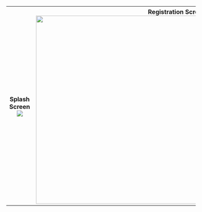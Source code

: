 <table cellspacing="0" cellpadding="0">
  <tr>
    <th>Splash Screen <br>
    <img src="https://user-images.githubusercontent.com/62836567/159018031-7f10991d-6836-4409-a953-49423ebb4476.jpg" />
    </th>
    <th>
      Registration Screen
      <img src="https://user-images.githubusercontent.com/62836567/159018136-82b62763-3e26-4e78-8cdb-20dc30bdfe20.jpg" width="750"  height="500"/>
    </th>
     <th>
       Sign In Screen
        <img src="https://user-images.githubusercontent.com/62836567/159018217-460d5916-bb06-437f-868c-ee343a5d9f35.jpg" />
    </th>
     <th>
       Success Screen
        <img src="https://user-images.githubusercontent.com/62836567/159018285-1e6a616f-8000-4e8f-9ede-5e17f60039b6.jpg"/>
    </th>
  </tr>
 
</table>
